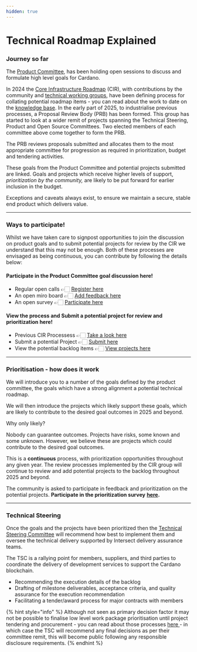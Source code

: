 ```yaml
---
hidden: true
---
```


# Technical Roadmap Explained

### Journey so far

The [Product Committee](https://committees.docs.intersectmbo.org/intersect-product-committee), has been holding open sessions to discuss and formulate high level goals for Cardano.

In 2024 the [Core Infrastructure Roadmap](https://committees.docs.intersectmbo.org/intersect-product-committee/working-group/core-infrastructure-roadmap-working-group) (CIR), with contributions by the community and [technical working groups](https://committees.docs.intersectmbo.org/groups-overview/technical-working-groups), have been defining process for collating potential roadmap items - you can read about the work to date on the [knowledge base](https://committees.docs.intersectmbo.org/intersect-product-committee/working-group/core-infrastructure-roadmap-working-group/working-group-milestones-and-meeting-schedule). In the early part of 2025, to industrialise previous processes, a Proposal Review Body (PRB) has been formed. This group has started to look at a wider remit of projects spanning the Technical Steering, Product and Open Source Committees. Two elected members of each committee above come together to form the PRB.

The PRB reviews proposals submitted and allocates them to the most appropriate committee for progression as required in prioritization, budget and tendering activities.

These goals from the Product Committee and potential projects submitted are linked. Goals and projects which receive higher levels of support, _prioritization by the community,_ are likely to be put forward for earlier inclusion in the budget.&#x20;

Exceptions and caveats always exist, to ensure we maintain a secure, stable end product which delivers value.

***

### Ways to participate!

Whilst we have taken care to signpost opportunities to join the discussion on product goals and to submit potential projects for review by the CIR we understand that this may not be enough. Both of these processes are envisaged as being continuous, you can contribute by following the details below:

#### Participate in the Product Committee goal discussion here!

* Regular open calls 👉🏻 [Register here](https://lu.ma/intersectProductCommittee)
* An open miro board 👉🏻 [Add feedback here](https://miro.com/app/board/uXjVLbsV09Y=/)
* An open survey 👉🏻 [Participate here](https://forms.gle/9PJ6Fq3q9VhkgvJaA)

#### View the process and Submit a potential project for review and prioritization here!

* Previous CIR Processess 👉🏻 [Take a look here](https://committees.docs.intersectmbo.org/intersect-product-committee/working-group/core-infrastructure-roadmap-working-group/process-flow)
* Submit a potential Project 👉🏻 [Submit here](https://committees.docs.intersectmbo.org/intersect-product-committee/working-group/core-infrastructure-roadmap-working-group/how-to-participate-in-shaping-the-technical-roadmap)
* View the potential backlog items 👉🏻 [View projects here](potential-roadmap-projects.md)

***

### Prioritisation - how does it work

We will introduce you to a number of the goals defined by the product committee, the goals which have a strong alignment a potential technical roadmap.

We will then introduce the projects which likely support these goals, which are likely to contribute to the desired goal outcomes in 2025 and beyond.

Why only likely?

Nobody can guarantee outcomes. Projects have risks, some known and some unknown. However, we believe these are projects which could contribute to the desired goal outcomes.

This is a **continuous** process, with prioritization opportunities throughout any given year. The review processes implemented by the CIR group will continue to review and add potential projects to the backlog throughout 2025 and beyond.

The community is asked to participate in feedback and prioritization on the potential projects. **Participate in the prioritization survey** [**here**](https://docs.google.com/forms/d/1aGwaVxHyI3vMX3UxQ2PKLxr1rVbprZ1K2735YcIAjH4)**.**

***

### Technical Steering

Once the goals and the projects have been prioritized then the [Technical Steering Committee](https://committees.docs.intersectmbo.org/intersect-technical-steering-committee) will recommend how best to implement them and oversee the technical delivery supported by Intersect delivery assurance teams.&#x20;

The TSC is a rallying point for members, suppliers, and third parties to coordinate the delivery of development services to support the Cardano blockchain.&#x20;

* Recommending the execution details of the backlog&#x20;
* Drafting of milestone deliverables, acceptance criteria, and quality assurance for the execution recommendation
* Facilitating a tender/award process for major contracts with members

{% hint style="info" %}
Although not seen as primary decision factor it may not be possible to finalise low level work package prioritisation until project tendering and procurement - you can read about those processes [here ](https://committees.docs.intersectmbo.org/intersect-budget-committee/standards-operational-procedures/intersects-contract-management-process)- in which case the TSC will recommend any final decisions as per their committee remit, this will become public following any responsible disclosure requirements.&#x20;
{% endhint %}
